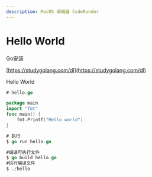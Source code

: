 ```yaml
---
description: MacOS 编辑器 CodeRunder
---
```


# Hello World

Go安装

[https://studygolang.com/dl](https://studygolang.com/dl)

Hello World

```go
# hello.go

package main
import "fmt"
func main() {
	fmt.Printf("Hello world")
}
```

```go
# 执行
$ go run hello.go

#编译可执行文件
$ go build hello.go
#执行编译文件
$ ./hello
```



